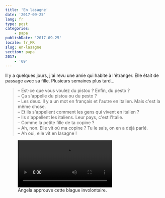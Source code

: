 ```yaml
---
title: 'En lasagne'
date: '2017-09-25'
lang: fr
type: post
categories:
    - papa
publishDate: '2017-09-25'
locale: fr_FR
slug: en-lasagne
section: papa
2017:
    - '09'
---
```


Il y a quelques jours, j'ai revu une amie qui habite à l'étranger. Elle était de passage avec sa fille. Plusieurs semaines plus tard…

<!--more-->

> – Est-ce que vous voulez du pistou ? Enfin, du pesto ?  
> – Ça s'appelle du pistou ou du pesto ?  
> – Les deux. Il y a un mot en français et l'autre en italien. Mais c'est la même chose.  
> – Et ils s'appellent comment les gens qui vivent en italien ?  
> – Ils s'appellent les italiens. Leur pays, c'est l'Italie.  
> – Comme la petite fille de ta copine ?  
> – Ah, non. Elle vit où ma copine ? Tu le sais, on en a déjà parlé.  
> – Ah oui, elle vit en lasagne !

<figure>
  <video autoplay="autoplay" loop="loop">
    <source src="{{<fileFolder>}}merkel.gif.mp4" type="video/mp4" />
    <img src="{{<fileFolder>}}merkel.gif" alt="Angela Merkel acquiesce"/>
  </video>
  <figcaption>Angela approuve cette blague involontaire.</figcaption>
</figure>